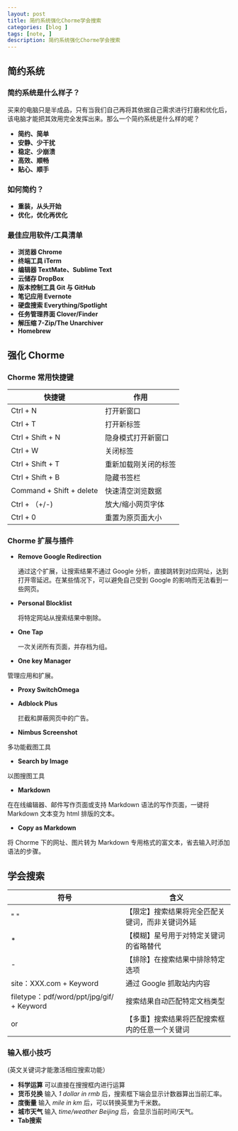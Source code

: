 ```yaml
---
layout: post
title: 简约系统强化Chorme学会搜索
categories: [blog ]
tags: [note, ]
description: 简约系统强化Chorme学会搜索
--- 
```

## 简约系统
### 简约系统是什么样子？
买来的电脑只是半成品，只有当我们自己再将其依据自己需求进行打磨和优化后，该电脑才能把其效用完全发挥出来。那么一个简约系统是什么样的呢？

* **简约、简单**  
* **安静、少干扰** 
* **稳定、少崩溃**  
* **高效、顺畅**  
* **贴心、顺手**  
 
 
### 如何简约？
* **重装，从头开始**
* **优化，优化再优化**  

### 最佳应用软件/工具清单

* **浏览器 Chrome**
* **终端工具 iTerm**  
* **编辑器 TextMate、Sublime Text**
* **云储存 DropBox**
* **版本控制工具 Git 与 GitHub**
* **笔记应用 Evernote**
* **硬盘搜索 Everything/Spotlight**
* **任务管理界面 Clover/Finder**
* **解压缩 7-Zip/The Unarchiver**
* **Homebrew**


## 强化 Chorme
### Chorme 常用快捷键
|快捷键|  作用  |
|-----|-------|
|Ctrl + N|打开新窗口|
|Ctrl + T|打开新标签|
|Ctrl + Shift + N|隐身模式打开新窗口|
|Ctrl + W|关闭标签|
|Ctrl + Shift + T|重新加载刚关闭的标签|
|Ctrl + Shift + B|隐藏书签栏|
|Command + Shift + delete|快速清空浏览数据|
|Ctrl + （+/-)|放大/缩小网页字体|
|Ctrl + 0|重置为原页面大小|

### Chorme 扩展与插件
* **Remove Google Redirection**

  通过这个扩展，让搜索结果不通过 Google 分析，直接跳转到对应网址，达到打开零延迟。在某些情况下，可以避免自己受到 Google 的影响而无法看到一些网页。

* **Personal Blocklist**

  将特定网站从搜索结果中剔除。
  
* **One Tap**

  一次关闭所有页面，并存档为组。
  
* **One key Manager**

 管理应用和扩展。
 
* **Proxy SwitchOmega**

* **Adblock Plus**
  
  拦截和屏蔽网页中的广告。
  
* **Nimbus Screenshot**

 多功能截图工具
 
* **Search by Image**

 以图搜图工具
 
* **Markdown**

 在在线编辑器、邮件写作页面或支持 Markdown 语法的写作页面，一键将 Markdown 文本变为 html 排版的文本。
 
* **Copy as Markdown**

 将 Chorme 下的网址、图片转为 Markdown 专用格式的富文本，省去输入时添加语法的步骤。


## 学会搜索
|符号|含义|
|---|---|
|" "|【限定】搜索结果将完全匹配关键词，而非关键词外延|
|*|【模糊】星号用于对特定关键词的省略替代|
|-|【排除】在搜索结果中排除特定选项|
|site：XXX.com + Keyword|通过 Google 抓取站内内容|
|filetype：pdf/word/ppt/jpg/gif/ + Keyword|搜索结果自动匹配特定文档类型|
|or|【多重】搜索结果将匹配搜索框内的任意一个关键词|

### 输入框小技巧

(英文关键词才能激活相应搜索功能）

* **科学运算** 可以直接在搜搜框内进行运算
* **货币兑换** 输入 *1 dollar in rmb* 后，搜索框下端会显示计数器算出当前汇率。
* **度衡量** 输入 *mile in km* 后，可以转换英里为千米数。
* **城市天气** 输入 *time/weather Beijing* 后，会显示当前时间/天气。
* **Tab搜索**

